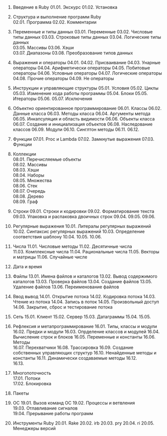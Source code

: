 01. Введение в Ruby
01.01. Экскурс
01.02. Установка
02. Структура и выполнение программ Ruby    
02.01. Программа
02.02. Комментарии

03. Переменные и типы данных 
03.01. Переменные
03.02. Числовые типы данных
03.03. Строковые типы данных
03.04. Логические типы данных    
03.05. Массивы
03.06. Хэши    
03.07. Диапазоны
03.08. Преобразование типов данных
04. Выражения и операторы
04.01.
04.02. Присваивание
04.03. Унарные операторы 
04.04. Арифметически операторы
04.05. Побитовые операторы
04.06. Условные операторы
04.07. Логические операторы 
04.08. Прочие операторы
04.09. Не операторы
05. Инструкции и управляющие структуры
05.01. Условия
05.02. Циклы
05.03. Изменение хода работы программы
05.04. Блоки
05.05. Итераторы
05.06. 
05.07. Исключения
06. Объектно ориентированное программирование
06.01. Классы
06.02. Данные класса
06.03. Методы класса
06.04. Аргументы метода   
06.05. Инкапсуляция и область видимости
06.06. Объекты класса
06.07. Создание и инициализация объектов
06.08. Наследование классов
06.09. Модули
06.10. Синглтон методы
06.11. 
06.12. 
07. Функции
07.01. Proc и Lambda
07.02. Замкнутые выражения
07.03. Функции    
08. Коллекции    
08.01. Перечисляемые объекты    
08.02. Массивы    
08.03. Хэши    
08.04. Наборы    
08.05. Множества    
08.06. Стек    
08.07. Очередь    
08.08. Дерево    
08.09. Граф    
09. Строки
09.01. Строки и кодировки
09.02. Форматирование текста
09.03. Упаковка и распаковка двоичных строк
09.04. 
09.05. 
09.06.     
10. Регулярные выражения
10.01. Литералы регулярных выражений
10.02. Синтаксис регулярных выражений
10.03. Определение соответствия шаблону
10.04. 
10.05. 
10.06.     
11. Числа
11.01. Числовые методы
11.02. Десятичные числа   
11.03. Комплексные числа
11.04. Рациональные числа
11.05. Векторы и матрицы
11.06. Случайные числе
12. Дата и время
    
13. Файлы
13.01. Имена файлов и каталогов
13.02. Вывод содержимого каталогов
13.03. Проверка файлов
13.04. Создание файлов
13.05. Удаление файлов
13.06. Переименование файлов    
14. Ввод вывод
14.01. Открытие потока
14.02. Кодировка потока
14.03. Чтение из потока
14.04. Запись в поток
14.05. Произвольный доступ
14.06. Закрытие, сброс и тестирование потока    
15. Сеть
15.01. Клиент
15.02. Сервер
15.03. Датаграммы
15.04.
15.05.    
16. Рефлексия и метапрограммирование
16.01. Типы, классы и модули
16.02. Предки и модули
16.03. Опрделение классов и модулей
16.04. Вычисление строк и блоков
16.05. Переменные и константы
16.06. Методы   
16.07. Перехватчики 
16.08. Трассировка 
16.09. Создание собственных управляющих структур
16.10. Ненайденные методы и константы
16.11. Динамически создаваемые методы
16.12.     
16.13.     
17. Многопоточность  
17.01. Потоки    
17.02. Блокировка    
18. Пакеты
    
19. ОС
19.01. Вызов команд ОС
19.02. Процессы и ветвления    
19.03. Отлавливание сигналов    
19.04. Прерывание работы программ    
20. Инструменты Ruby
20.01. Rake
20.02. irb
20.03. pry
20.04. ri
20.05. Менеджеры версий    